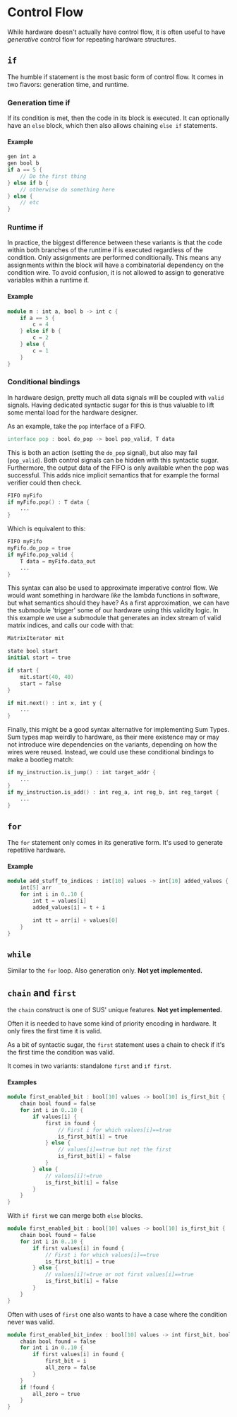 # Control Flow
While hardware doesn't actually have control flow, it is often useful to have _generative_ control flow for repeating hardware structures. 

## `if`
The humble if statement is the most basic form of control flow. It comes in two flavors: generation time, and runtime. 

### Generation time if
If its condition is met, then the code in its block is executed. It can optionally have an `else` block, which then also allows chaining `else if` statements. 

#### Example
```verilog
gen int a
gen bool b
if a == 5 {
    // Do the first thing
} else if b {
    // otherwise do something here
} else {
    // etc
}
```

### Runtime if
In practice, the biggest difference between these variants is that the code within both branches of the runtime if is executed regardless of the condition. Only assignments are performed conditionally. This means any assignments within the block will have a combinatorial dependency on the condition wire. To avoid confusion, it is not allowed to assign to generative variables within a runtime if. 

#### Example
```verilog
module m : int a, bool b -> int c {
    if a == 5 {
        c = 4
    } else if b {
        c = 2
    } else {
        c = 1
    }
}
```

### Conditional bindings

In hardware design, pretty much all data signals will be coupled with `valid` signals. Having dedicated syntactic sugar for this is thus valuable to lift some mental load for the hardware designer. 

As an example, take the `pop` interface of a FIFO. 
```verilog
interface pop : bool do_pop -> bool pop_valid, T data
```

This is both an action (setting the `do_pop` signal), but also may fail (`pop_valid`). Both control signals can be hidden with this syntactic sugar. Furthermore, the output data of the FIFO is only available when the pop was successful. This adds nice implicit semantics that for example the formal verifier could then check. 

```verilog
FIFO myFifo
if myFifo.pop() : T data {
    ...
}
```
Which is equivalent to this:
```verilog
FIFO myFifo
myFifo.do_pop = true
if myFifo.pop_valid {
    T data = myFifo.data_out
    ...
}
```

This syntax can also be used to approximate imperative control flow. We would want something in hardware _like_ the lambda functions in software, but what semantics should they have? As a first approximation, we can have the submodule 'trigger' some of our hardware using this validity logic. In this example we use a submodule that generates an index stream of valid matrix indices, and calls our code with that:
```verilog
MatrixIterator mit

state bool start
initial start = true

if start {
    mit.start(40, 40)
    start = false
}

if mit.next() : int x, int y {
    ...
}
```

Finally, this might be a good syntax alternative for implementing Sum Types. Sum types map weirdly to hardware, as their mere existence may or may not introduce wire dependencies on the variants, depending on how the wires were reused. Instead, we could use these conditional bindings to make a bootleg match:

```verilog
if my_instruction.is_jump() : int target_addr {
    ...
}
if my_instruction.is_add() : int reg_a, int reg_b, int reg_target {
    ...
}
```

## `for`
The `for` statement only comes in its generative form. It's used to generate repetitive hardware. 

#### Example
```verilog
module add_stuff_to_indices : int[10] values -> int[10] added_values {
	int[5] arr
	for int i in 0..10 {
		int t = values[i]
		added_values[i] = t + i

		int tt = arr[i] + values[0]
	}
}
```

## `while`
Similar to the `for` loop. Also generation only. **Not yet implemented.**

## `chain` and `first`
the `chain` construct is one of SUS' unique features. **Not yet implemented.**

Often it is needed to have some kind of priority encoding in hardware. It only fires the first time it is valid. 

As a bit of syntactic sugar, the `first` statement uses a chain to check if it's the first time the condition was valid. 

It comes in two variants: standalone `first` and `if first`. 

#### Examples
```verilog
module first_enabled_bit : bool[10] values -> bool[10] is_first_bit {
    chain bool found = false
	for int i in 0..10 {
        if values[i] {
            first in found {
                // First i for which values[i]==true
                is_first_bit[i] = true
            } else {
                // values[i]==true but not the first
                is_first_bit[i] = false
            }
        } else {
            // values[i]!=true
            is_first_bit[i] = false
        }
	}
}
```

With `if first` we can merge both `else` blocks. 

```verilog
module first_enabled_bit : bool[10] values -> bool[10] is_first_bit {
    chain bool found = false
	for int i in 0..10 {
        if first values[i] in found {
            // First i for which values[i]==true
            is_first_bit[i] = true
        } else {
            // values[i]!=true or not first values[i]==true
            is_first_bit[i] = false
        }
	}
}
```

Often with uses of `first` one also wants to have a case where the condition never was valid. 

```verilog
module first_enabled_bit_index : bool[10] values -> int first_bit, bool all_zero {
    chain bool found = false
	for int i in 0..10 {
		if first values[i] in found {
            first_bit = i
            all_zero = false
        }
	}
    if !found {
        all_zero = true
    }
}
```
